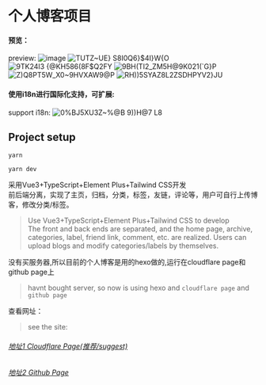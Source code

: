 # 个人博客项目
#### 预览：
preview:
![image](https://github.com/hibichann/Vblog-frontend/assets/17671678/a56f79da-2a05-43fa-b79d-172309e7a5c0)
![TUTZ~UE} S8I0Q6}$4I}W{O](https://github.com/hibichann/Vblog-frontend/assets/17671678/758cc0bb-d9cc-4055-b8cf-2443d9d0e8ee)
![9TK24I3 {@KH586(8F$Q2FY](https://github.com/hibichann/Vblog-frontend/assets/17671678/a211108f-ae7d-48a6-b4a7-36c9b4472afd)
![9BH(TI2_ZM5H@9K021(`G}P](https://github.com/hibichann/Vblog-frontend/assets/17671678/816d279c-700b-445a-a22b-f822b632f8fd)
![Z$)Q8$PT5W_X0~9HVXAW9@P](https://github.com/hibichann/Vblog-frontend/assets/17671678/47c33af5-c6bc-4189-b510-ba4b8f4eff5e)
![RH))5SYAZ8L2ZSDHPYV2}JU](https://github.com/hibichann/Vblog-frontend/assets/17671678/d422f6cf-d5bd-4506-9e2a-2c2bba9a8306)

#### 使用i18n进行国际化支持，可扩展:
support i18n:
![0%BJ5XU3Z~%@B 9))H@7 L8](https://github.com/hibichann/Vblog-frontend/assets/17671678/96fdcab4-c0e9-4c23-aa1a-cca3d9ff64b8)

## Project setup

```
yarn
```

```
yarn dev
```
采用Vue3+TypeScript+Element Plus+Tailwind CSS开发<br/>
前后端分离，实现了主页，归档，分类，标签，友链，评论等，用户可自行上传博客，修改分类/标签。
>Use Vue3+TypeScript+Element Plus+Tailwind CSS to develop<br/>
>The front and back ends are separated, and the home page, archive, categories, label, friend link, comment, etc. are realized. Users can upload blogs and modify categories/labels by themselves.

没有买服务器,所以目前的个人博客是用的hexo做的,运行在cloudflare page和github page上
>havnt bought server, so now is using hexo and `cloudflare page` and `github page`

查看网址：
>see the site:

###### [地址1 Cloudflare Page(推荐/suggest)](https://hibi.pages.dev)
###### [地址2 Github Page](https://hibichann.github.io)
